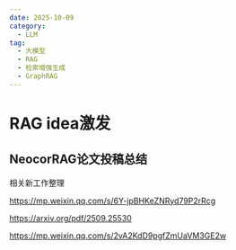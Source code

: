 ```yaml
---
date: 2025-10-09
category:
  - LLM
tag:
  - 大模型
  - RAG
  - 检索增强生成
  - GraphRAG
---
```


# RAG idea激发



## NeocorRAG论文投稿总结

相关新工作整理

https://mp.weixin.qq.com/s/6Y-jpBHKeZNRyd79P2rRcg

https://arxiv.org/pdf/2509.25530



https://mp.weixin.qq.com/s/2vA2KdD9pgfZmUaVM3GE2w
